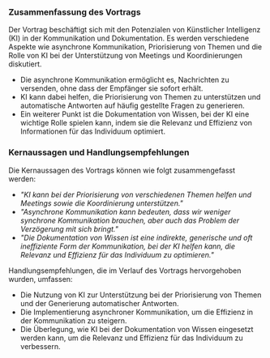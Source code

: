 ### Zusammenfassung des Vortrags
Der Vortrag beschäftigt sich mit den Potenzialen von Künstlicher Intelligenz (KI) in der Kommunikation und Dokumentation. Es werden verschiedene Aspekte wie asynchrone Kommunikation, Priorisierung von Themen und die Rolle von KI bei der Unterstützung von Meetings und Koordinierungen diskutiert.

- Die asynchrone Kommunikation ermöglicht es, Nachrichten zu versenden, ohne dass der Empfänger sie sofort erhält.
- KI kann dabei helfen, die Priorisierung von Themen zu unterstützen und automatische Antworten auf häufig gestellte Fragen zu generieren.
- Ein weiterer Punkt ist die Dokumentation von Wissen, bei der KI eine wichtige Rolle spielen kann, indem sie die Relevanz und Effizienz von Informationen für das Individuum optimiert.

### Kernaussagen und Handlungsempfehlungen
Die Kernaussagen des Vortrags können wie folgt zusammengefasst werden:
- *_"KI kann bei der Priorisierung von verschiedenen Themen helfen und Meetings sowie die Koordinierung unterstützen."_*
- *_"Asynchrone Kommunikation kann bedeuten, dass wir weniger synchrone Kommunikation brauchen, aber auch das Problem der Verzögerung mit sich bringt."_*
- *_"Die Dokumentation von Wissen ist eine indirekte, generische und oft ineffiziente Form der Kommunikation, bei der KI helfen kann, die Relevanz und Effizienz für das Individuum zu optimieren."_*

Handlungsempfehlungen, die im Verlauf des Vortrags hervorgehoben wurden, umfassen:
- Die Nutzung von KI zur Unterstützung bei der Priorisierung von Themen und der Generierung automatischer Antworten.
- Die Implementierung asynchroner Kommunikation, um die Effizienz in der Kommunikation zu steigern.
- Die Überlegung, wie KI bei der Dokumentation von Wissen eingesetzt werden kann, um die Relevanz und Effizienz für das Individuum zu verbessern.